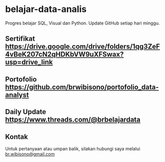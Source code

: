 # belajar-data-analis
Progres belajar SQL, Visual dan Python.
Update GitHub setiap hari minggu.

## Sertifikat https://drive.google.com/drive/folders/1qg3ZeF4vBeK207cN2qHDKbVW9uXFSwax?usp=drive_link
## Portofolio https://github.com/brwibisono/portofolio_data-analyst
## Daily Update https://www.threads.com/@brbelajardata
## Kontak
Untuk pertanyaan atau umpan balik, silakan hubungi saya melalui br.wibisono@gmail.com


